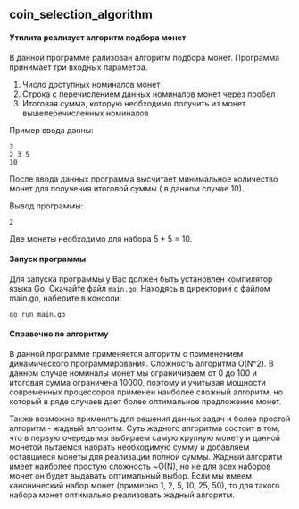## coin_selection_algorithm

#### Утилита реализует алгоритм подбора монет

В данной программе рализован алгоритм подбора монет. Программа принимает три входных параметра.
1. Число доступных номиналов монет
1. Строка с перечислением данных номиналов монет через пробел
1. Итоговая сумма, которую необходимо получить из монет вышеперечисленных номиналов

Пример ввода данны: 

```
3
2 3 5
10
```
После ввода данных программа высчитает минимальное количество монет для получения итоговой суммы ( в данном случае 10).

Вывод программы:

```
2
```
Две монеты необходимо для набора 5 + 5 = 10.

#### Запуск программы

Для запуска программы у Вас должен быть установлен компилятор языка Go.
Скачайте файл `main.go`.
Находясь в директории с файлом main.go, наберите в консоли:

```
go run main.go
```

####  Справочно по алгоритму

В данной программе применяется алгоритм с применением динамического программирования. Сложность алгоритма O(N^2). 
В данном случае номиналы монет мы ограничиваем от 0 до 100 и итоговая сумма ограничена 10000, поэтому и учитывая мощности современных процессоров применен наиболее сложный алгоритм, но который в ряде случаев дает более оптимальное предложение монет.

Также возможно применять для решения данных задач и более простой алгоритм - жадный алгоритм.
Суть жадного алгоритма состоит в том, что в первую очередь мы выбираем самую крупную монету и данной монетой пытаемся набрать необходимую сумму и добавляем оставшиеся монеты для реализации полной суммы. Жадный алгоритм имеет наиболее простую сложность ~O(N), но не для всех наборов монет он будет выдавать оптимальный выбор.
Если мы имеем канонический набор монет (примерно 1, 2, 5, 10, 25, 50), то для такого набора монет оптимально реализовать жадный алгоритм.








